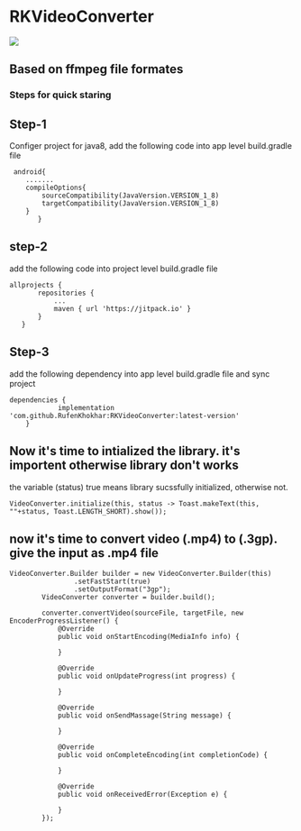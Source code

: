 # RKVideoConverter
[![](https://jitpack.io/v/RufenKhokhar/RKVideoConverter.svg)](https://jitpack.io/#RufenKhokhar/RKVideoConverter)

## Based on ffmpeg file formates
### Steps for quick staring 

## Step-1
 Configer project for java8, add the following code into app level build.gradle file
```
 android{
    .......
    compileOptions{
        sourceCompatibility(JavaVersion.VERSION_1_8)
        targetCompatibility(JavaVersion.VERSION_1_8)
    }
       }
 ```   
 ## step-2 
   add the following code into project level build.gradle file
 ```
 allprojects {
		repositories {
			...
			maven { url 'https://jitpack.io' }
		}
	}
```  
## Step-3
add the following dependency into app level build.gradle file and sync project
```
dependencies {
	        implementation 'com.github.RufenKhokhar:RKVideoConverter:latest-version'
	}
```
##  Now it's time to intialized the library. it's importent otherwise library don't works
 the variable (status) true means library sucssfully initialized, otherwise not.
```
VideoConverter.initialize(this, status -> Toast.makeText(this, ""+status, Toast.LENGTH_SHORT).show());
```
## now it's time to convert video (.mp4) to (.3gp). give the input as .mp4 file
```
VideoConverter.Builder builder = new VideoConverter.Builder(this)
                .setFastStart(true)
                .setOutputFormat("3gp");
        VideoConverter converter = builder.build();
        
        converter.convertVideo(sourceFile, targetFile, new EncoderProgressListener() {
            @Override
            public void onStartEncoding(MediaInfo info) {
                
            }

            @Override
            public void onUpdateProgress(int progress) {

            }

            @Override
            public void onSendMassage(String message) {

            }

            @Override
            public void onCompleteEncoding(int completionCode) {

            }

            @Override
            public void onReceivedError(Exception e) {

            }
        });
        
 ```       
